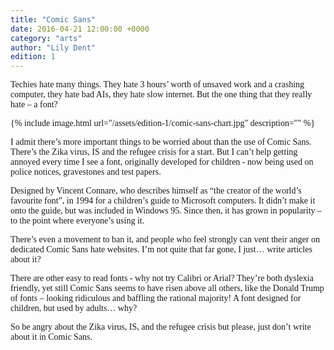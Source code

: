```yaml
---
title: "Comic Sans"
date: 2016-04-21 12:00:00 +0000
category: "arts"
author: "Lily Dent"
edition: 1
---
```

<font face="Comic Sans MS">
Techies hate many things. They hate 3 hours’ worth of unsaved work and a crashing computer, they hate bad AIs, they hate slow internet. But the one thing that they really hate – a font?

{% include image.html url="/assets/edition-1/comic-sans-chart.jpg" description="" %}

I admit there’s more important things to be worried about than the use of Comic Sans. There’s the Zika virus, IS and the refugee crisis for a start. But I can’t help getting annoyed every time I see a font, originally developed for children - now being used on police notices, gravestones and test papers.

 Designed by Vincent Connare, who describes himself as “the creator of the world’s favourite font”, in 1994 for a children’s guide to Microsoft computers. It didn’t make it onto the guide, but was included in Windows 95. Since then, it has grown in popularity – to the point where everyone’s using it.

 There’s even a movement to ban it, and people who feel strongly can vent their anger on dedicated Comic Sans hate websites. I’m not quite that far gone, I just… write articles about it?

There are other easy to read fonts - why not try Calibri or Arial? They’re both dyslexia friendly, yet still Comic Sans seems to have risen above all others, like the Donald Trump of fonts – looking ridiculous and baffling the rational majority! A font designed for children, but used by adults… why?

 So be angry about the Zika virus, IS, and the refugee crisis but please, just don’t write about it in Comic Sans.
</font>
